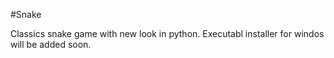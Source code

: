 #Snake

Classics snake game with new look in python.
Executabl installer for windos will be added soon.